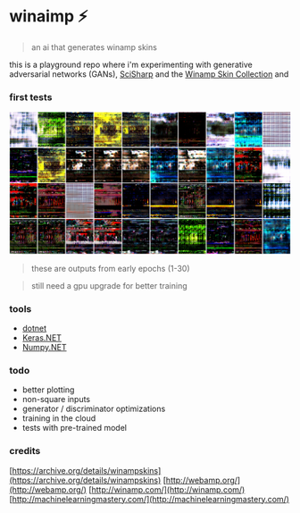 # winaimp ⚡
> an ai that generates winamp skins

this is a playground repo where i'm experimenting with generative adversarial networks (GANs),  [SciSharp](https://scisharp.github.io/SciSharp) and the [Winamp Skin Collection](https://archive.org/details/winampskins) and 

### first tests
![](https://raw.githubusercontent.com/nor0x/winaimp/master/art/IMG_186143416846.png)
> these are outputs from early epochs (1-30)

> still need a gpu upgrade for better training


### tools
- [dotnet](dot.net)
- [Keras.NET](https://github.com/SciSharp/Keras.NET)
- [Numpy.NET](https://github.com/SciSharp/Numpy.NET)

### todo
 - better plotting
 - non-square inputs
 - generator / discriminator optimizations
 - training in the cloud
 - tests with pre-trained model

### credits
[https://archive.org/details/winampskins](https://archive.org/details/winampskins)
[http://webamp.org/](http://webamp.org/)
[http://winamp.com/](http://winamp.com/)
[http://machinelearningmastery.com/](http://machinelearningmastery.com/)
